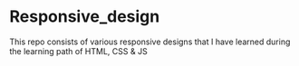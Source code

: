 # Responsive_design
This repo consists of various responsive designs that I have learned during the learning path of HTML, CSS &amp; JS
